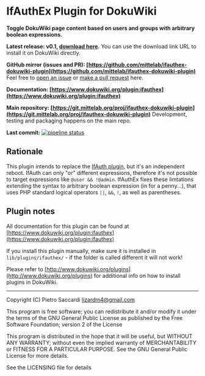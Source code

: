 IfAuthEx Plugin for DokuWiki
===
**Toggle DokuWiki page content based on users and groups with arbitrary boolean expressions.**

**Latest release: v0.1, [download here](https://git.mittelab.org/proj/ifauthex-dokuwiki-plugin/-/jobs/artifacts/v0.1/raw/ifauthex.zip?job=package).**
You can use the download link URL to install it on DokuWiki directly.

**GitHub mirror (issues and PR): [https://github.com/mittelab/ifauthex-dokuwiki-plugin](https://github.com/mittelab/ifauthex-dokuwiki-plugin)**
Feel free to [open an issue](https://github.com/mittelab/ifauthex-dokuwiki-plugin/issues) or [make a pull request](https://github.com/mittelab/ifauthex-dokuwiki-plugin/pulls) here.

**Documentation: [https://www.dokuwiki.org/plugin:ifauthex](https://www.dokuwiki.org/plugin:ifauthex)**

**Main repository: [https://git.mittelab.org/proj/ifauthex-dokuwiki-plugin](https://git.mittelab.org/proj/ifauthex-dokuwiki-plugin)**
Development, testing and packaging happens on the main repo.

**Last commit:** [![pipeline status](https://git.mittelab.org/proj/ifauthex-dokuwiki-plugin/badges/master/pipeline.svg)](https://git.mittelab.org/proj/ifauthex-dokuwiki-plugin/commits/master)

Rationale
---
This plugin intends to replace the [IfAuth plugin](https://www.dokuwiki.org/plugin:ifauth), but
it's an independent reboot. IfAuth can only "or" different expressions, therefore it's not possible
to target expressions like `@user && !@admin`. IfAuthEx fixes these limtations extending the syntax
to arbitrary boolean expression (in for a penny...), that uses PHP standard logical operators `||`,
`&&`, `!`, as well as parentheses.

Plugin notes
---

All documentation for this plugin can be found at
[https://www.dokuwiki.org/plugin:ifauthex](https://www.dokuwiki.org/plugin:ifauthex)

If you install this plugin manually, make sure it is installed in
`lib/plugins/ifauthex/` - if the folder is called different it
will not work!

Please refer to [http://www.dokuwiki.org/plugins](http://www.dokuwiki.org/plugins) for additional info
on how to install plugins in DokuWiki.

---

Copyright (C) Pietro Saccardi <lizardm4@gmail.com>

This program is free software; you can redistribute it and/or modify
it under the terms of the GNU General Public License as published by
the Free Software Foundation; version 2 of the License

This program is distributed in the hope that it will be useful,
but WITHOUT ANY WARRANTY; without even the implied warranty of
MERCHANTABILITY or FITNESS FOR A PARTICULAR PURPOSE.  See the
GNU General Public License for more details.

See the LICENSING file for details
